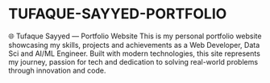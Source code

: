 # TUFAQUE-SAYYED-PORTFOLIO
🌐 Tufaque Sayyed — Portfolio Website 
This is my personal portfolio website showcasing my skills, projects and achievements as a Web Developer, Data Sci and AI/ML Engineer. Built with modern technologies, this site represents my journey, passion for tech and dedication to solving real-world problems through innovation and code. 
